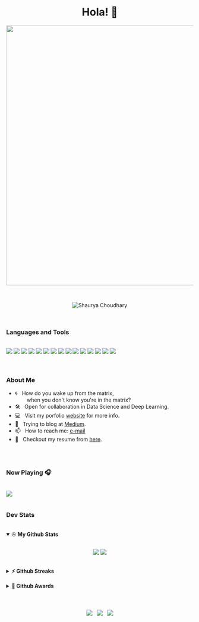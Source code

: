 <h1 align="center">Hola! 👋</h1>

<p align="center">
  <a href="https://github.com/shaurya-src" target="_blank">
    <img src="https://svg-banners.vercel.app/api?type=typeWriter&text1=print(%22Hello%20world!%20Shaurya%20here.%22)%20%F0%9F%91%A8%E2%80%8D%F0%9F%92%BB&width=700&height=100" width="700">
  </a>
</p>

<!-- <p align="center">
  <a href="https://www.shauryasrc.com" target="_blank">
    <img src="https://img.shields.io/badge/WWW.-shauryasrc.com-critical?style=flat-square&logo=saltstack&logoColor=white">
  </a>
  <a href="https://en.wikipedia.org/wiki/Homo_sapiens" target="_blank">
    <img src="https://img.shields.io/badge/Species-Homo_sapiens-success?style=flat-square&logo=mailchimp&logoColor=white">
  </a>
  <a href="https://en.wikipedia.org/wiki/Life" target="_blank">
    <img src="https://img.shields.io/badge/Status-Stable-success?style=flat-square&logo=gravatar&logoColor=white">
  </a>
  <a href="https://en.wikipedia.org/wiki/Computer_science" target="_blank">
    <img src="https://img.shields.io/badge/My%20jam-Computer%20Science-critical?style=flat-square&logo=electron&logoColor=white">
  </a>
</p>

<p align="center">
  <img src="https://img.shields.io/badge/macOS-Ventura-292e33?style=flat-square&logo=apple&logoColor=ffffff">
  <img src="https://img.shields.io/badge/Windows-11-292e33?style=flat-square&logo=windows&logoColor=ffffff">
  <img src="https://img.shields.io/badge/Android-Studio-292e33?style=flat-square&logo=android-studio&logoColor=fff">
  <img src="https://img.shields.io/badge/Browser-Chrome-292e33?style=flat-square&logo=google-chrome&logoColor=fff">
  <img src="https://img.shields.io/badge/Browser-Brave-292e33?style=flat-square&logo=brave&logoColor=fff">
</p> -->

<br>

<p align="center">
  <img src="https://komarev.com/ghpvc/?username=shaurya-src&style=for-the-badge" alt="Shaurya Choudhary" />
</p>

<br>

### Languages and Tools

<br>

<div>
  <img src="https://img.shields.io/badge/-Flutter-292e33?style=for-the-badge&logo=flutter&color=blue"/> 
  <img src="https://img.shields.io/badge/-TensorFlow-292e33?style=for-the-badge&logo=tensorflow&color=white"/> 
  <img src="https://img.shields.io/badge/-pytorch-292e33?style=for-the-badge&logo=pytorch&color=purple"/> 
  <img src="https://img.shields.io/badge/-django-292e33?style=for-the-badge&logo=django&color=darkgreen"/> 
  <img src="https://img.shields.io/badge/-flask-292e33?style=for-the-badge&logo=flask&color=darkblue"/> 
    <img src="https://img.shields.io/badge/-selenium-292e33?style=for-the-badge&logo=selenium&color=silver"/> 
  <img src="https://img.shields.io/badge/-Python-292e33?style=for-the-badge&logo=python&color=lightblue"/> 
  <img src="https://img.shields.io/badge/-Java-292e33?style=for-the-badge&logo=oracle&color=black"/> 
  <img src="https://img.shields.io/badge/-Dart-292e33?style=for-the-badge&logo=dart&color=navy"/> 
  <img src="https://img.shields.io/badge/-JavaScript-292e33?style=for-the-badge&logo=javascript"/> 
  <img src="https://img.shields.io/badge/-HTML-292e33?style=for-the-badge&logo=html5&color=yellow"/> 
  <img src="https://img.shields.io/badge/-CSS-292e33?style=for-the-badge&logo=css3&color=orange"/>
  <img src="https://img.shields.io/badge/-mysql-292e33?style=for-the-badge&logo=mysql&color=cyan"/>
  <img src="https://img.shields.io/badge/-git-292e33?style=for-the-badge&logo=git&color=white"/>
  <img src="https://img.shields.io/badge/-linux-292e33?style=for-the-badge&logo=linux&color=black"/> 
</div>

<br>
<br>

### About Me

- 🌀 &nbsp; How do you wake up from the matrix, <br> 
     &nbsp; &nbsp; &nbsp; &nbsp; when you don't know you're in the matrix?<br>
- 🛠 &nbsp; Open for collaboration in Data Science and Deep Learning. <br>
- 💻 &nbsp; Visit my porfolio [website](https://www.shauryasrc.com/) for more info. <br>
- 💬 &nbsp; Trying to blog at [Medium](https://shaurya-src.medium.com/). <br>
- 📫 &nbsp; How to reach me: [e-mail](mailto:shaurya.src@gmail.com) <br>
- 📝 &nbsp; Checkout my resume from [here](https://github.com/shaurya-src/shaurya-src/blob/main/Assets/ShauryaResume.pdf).

<br>

#

### Now Playing 🎧 
<br>

<a href="https://spotify-github-profile.vercel.app/api/view?uid=214zuzj6g7ndx46cmed74tymq&redirect=true" > 
  <img src="https://spotify-github-profile.vercel.app/api/view?uid=214zuzj6g7ndx46cmed74tymq&cover_image=true&theme=novatorem&show_offline=false&background_color=121212&bar_color_cover=true&bar_color=53b14f"/> 
</a>

#

### Dev Stats
<br>
<details open>
 <summary> ✇ <b>My Github Stats</b> </summary>
<br>
<p align = "center">
  <img src = "https://github-readme-stats.vercel.app/api?username=shaurya-src&show_icons=true&theme=tokyonight&include_all_commits=true&count_private=true&line_height=27">
  <img src = "https://github-readme-stats.vercel.app/api/top-langs/?username=shaurya-src&hide=TeX,HTML,Makefile,C,CSS&theme=tokyonight&langs_count=3">
</p>
</details> <br>

<details>
  <summary><b>⚡ Github Streaks</b></summary>
  <img height="200em" src="https://github-readme-streak-stats.herokuapp.com/?user=shaurya-src&hide_border=true" />
</details> <br>

<details>
  <summary><b>🚀 Github Awards</b></summary>
  <img src = "https://github-profile-trophy.vercel.app/?username=shaurya-src">
</details> <br>

#

<div align="center">

  <a>
    <img src="https://img.shields.io/badge/-Email-292e33?style=for-the-badge&logo=gmail"/> 
  </a> &nbsp;
  <a>
    <img src="https://img.shields.io/badge/-Linkedin-292e33?style=for-the-badge&logo=linkedin"/> 
  </a> &nbsp;
  <a>
    <img src="https://img.shields.io/badge/-Instagram-292e33?style=for-the-badge&logo=instagram"/>
  </a>

</div>
